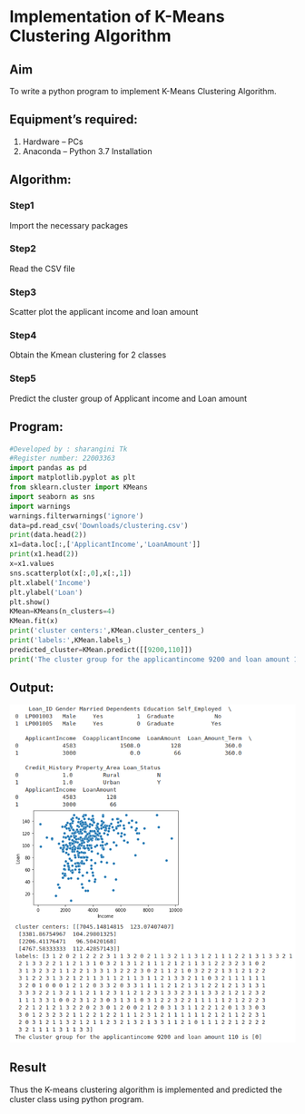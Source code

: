 # Implementation of K-Means Clustering Algorithm
## Aim
To write a python program to implement K-Means Clustering Algorithm.
## Equipment’s required:
1.	Hardware – PCs
2.	Anaconda – Python 3.7 Installation

## Algorithm:

### Step1
Import the necessary packages 

### Step2
Read the CSV file 

### Step3
Scatter plot the applicant income and loan amount

### Step4
Obtain the Kmean clustering for 2 classes

### Step5
Predict the cluster group of Applicant income and Loan amount

## Program:
```python
#Developed by : sharangini Tk
#Register number: 22003363
import pandas as pd 
import matplotlib.pyplot as plt
from sklearn.cluster import KMeans
import seaborn as sns
import warnings
warnings.filterwarnings('ignore')
data=pd.read_csv('Downloads/clustering.csv')
print(data.head(2))
x1=data.loc[:,['ApplicantIncome','LoanAmount']]
print(x1.head(2))
x=x1.values
sns.scatterplot(x[:,0],x[:,1])
plt.xlabel('Income')
plt.ylabel('Loan')
plt.show()
KMean=KMeans(n_clusters=4)
KMean.fit(x)
print('cluster centers:',KMean.cluster_centers_)
print('labels:',KMean.labels_)
predicted_cluster=KMean.predict([[9200,110]])
print('The cluster group for the applicantincome 9200 and loan amount 110 is',predicted_cluster)
```
## Output:
![output](/KMC.png)
## Result
Thus the K-means clustering algorithm is implemented and predicted the cluster class using python program.